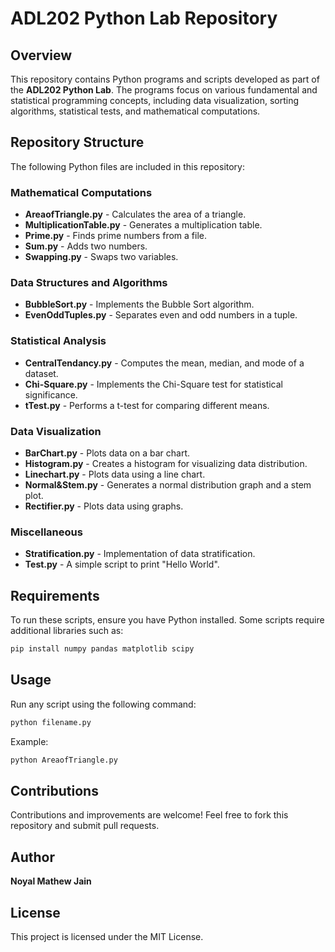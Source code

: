 # ADL202 Python Lab Repository

## Overview
This repository contains Python programs and scripts developed as part of the **ADL202 Python Lab**. The programs focus on various fundamental and statistical programming concepts, including data visualization, sorting algorithms, statistical tests, and mathematical computations.

## Repository Structure
The following Python files are included in this repository:

### **Mathematical Computations**
- **AreaofTriangle.py** - Calculates the area of a triangle.
- **MultiplicationTable.py** - Generates a multiplication table.
- **Prime.py** - Finds prime numbers from a file.
- **Sum.py** - Adds two numbers.
- **Swapping.py** - Swaps two variables.

### **Data Structures and Algorithms**
- **BubbleSort.py** - Implements the Bubble Sort algorithm.
- **EvenOddTuples.py** - Separates even and odd numbers in a tuple.

### **Statistical Analysis**
- **CentralTendancy.py** - Computes the mean, median, and mode of a dataset.
- **Chi-Square.py** - Implements the Chi-Square test for statistical significance.
- **tTest.py** - Performs a t-test for comparing different means.

### **Data Visualization**
- **BarChart.py** - Plots data on a bar chart.
- **Histogram.py** - Creates a histogram for visualizing data distribution.
- **Linechart.py** - Plots data using a line chart.
- **Normal&Stem.py** - Generates a normal distribution graph and a stem plot.
- **Rectifier.py** - Plots data using graphs.

### **Miscellaneous**
- **Stratification.py** - Implementation of data stratification.
- **Test.py** - A simple script to print "Hello World".

## Requirements
To run these scripts, ensure you have Python installed. Some scripts require additional libraries such as:

```bash
pip install numpy pandas matplotlib scipy
```

## Usage
Run any script using the following command:

```bash
python filename.py
```

Example:
```bash
python AreaofTriangle.py
```

## Contributions
Contributions and improvements are welcome! Feel free to fork this repository and submit pull requests.

## Author
**Noyal Mathew Jain**

## License
This project is licensed under the MIT License.

